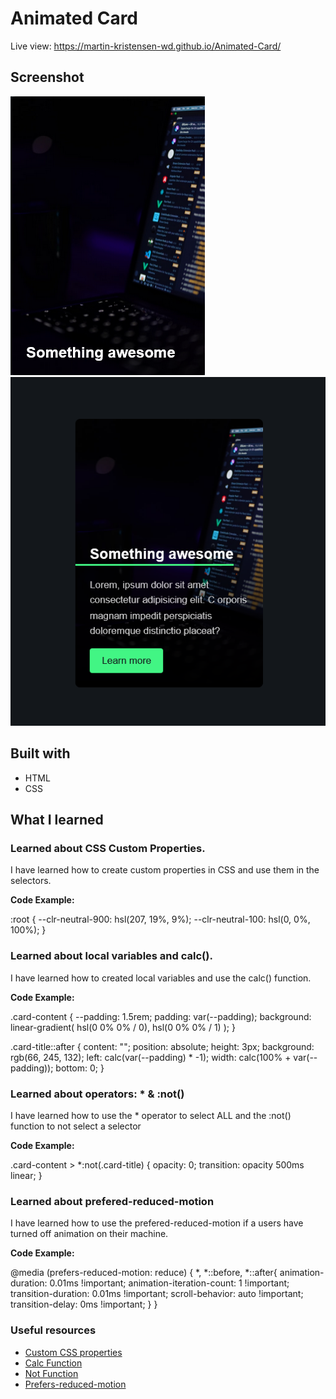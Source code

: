 # Animated Card 

Live view: https://martin-kristensen-wd.github.io/Animated-Card/


## Screenshot

![](./images/Screenshot1.png)
![](./images/Screenshot2.png)


## Built with

- HTML
- CSS 


## What I learned

### Learned about CSS Custom Properties. 

I have learned how to create custom properties in CSS and use them in the selectors. 

**Code Example:** 

:root {
  --clr-neutral-900: hsl(207, 19%, 9%); 
  --clr-neutral-100: hsl(0, 0%, 100%); 
}


### Learned about local variables and calc(). 

I have learned how to created local variables and use the calc() function.

**Code Example:**

.card-content {
  --padding: 1.5rem; 
  padding: var(--padding);
  background: linear-gradient(
    hsl(0 0% 0% / 0), 
    hsl(0 0% 0% / 1)
  ); 
}

.card-title::after {
  content: "";
  position: absolute;
  height: 3px; 
  background: rgb(66, 245, 132);
  left: calc(var(--padding) * -1); 
  width: calc(100% + var(--padding));
  bottom: 0; 
}


### Learned about operators: * & :not()

I have learned how to use the * operator to select ALL and the :not() function to not select a selector

**Code Example:**

.card-content > *:not(.card-title) {
  opacity: 0;
  transition: opacity 500ms linear;
}


### Learned about prefered-reduced-motion 

I have learned how to use the prefered-reduced-motion if a users have turned off animation on their machine. 

**Code Example:**

@media (prefers-reduced-motion: reduce) {
  *,
  *::before, 
  *::after{
    animation-duration: 0.01ms !important;
    animation-iteration-count: 1 !important;
    transition-duration: 0.01ms !important;
    scroll-behavior: auto !important;
    transition-delay: 0ms !important;
  }
}


### Useful resources

- [Custom CSS properties](https://developer.mozilla.org/en-US/docs/Web/CSS/Using_CSS_custom_properties)
- [Calc Function](https://developer.mozilla.org/en-US/docs/Web/CSS/calc())
- [Not Function](https://developer.mozilla.org/en-US/docs/Web/CSS/:not)
- [Prefers-reduced-motion](https://developer.mozilla.org/en-US/docs/Web/CSS/@media/prefers-reduced-motion)
